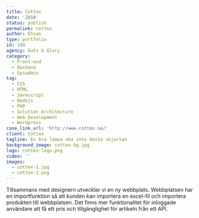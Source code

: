 ```yaml
---
title: Cottex
date: '2018'
status: publish
permalink: cottex
author: Ehsan
type: portfolio
id: 199
agency: Guts & Glory
category:
  - Front-end
  - Backend
  - Sysadmin
tag:
  - CSS
  - HTML
  - Javascript
  - Nodejs
  - PHP
  - Solution Architecture
  - Web Development
  - Wordpress
case_link_url: 'http://www.cottex.se/'
client: Cottex
tagline: En bra lampa ska inte kosta skjortan
background_image: cottex-bg.jpg
logo: cottex-logo.png
video: ''
images:
  - cottex-1.jpg
  - cottex-2.png
---
```

Tillsammans med designern utvecklar vi en ny webbplats.
Webbplatsen har en importfunktion så att kunden kan importera en excel-fil och importera produkten till webbplatsen.
Det finns mer funktionalitet för inloggade användare att få ett pris och tillgänglighet för artikeln från ett API.
